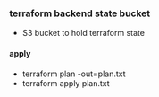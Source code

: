 ### terraform backend state bucket
 - S3 bucket to hold terraform state

#### apply
 - terraform plan -out=plan.txt
 - terraform apply plan.txt

